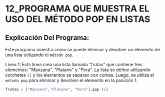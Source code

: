 # 12_PROGRAMA QUE MUESTRA EL USO DEL MÉTODO POP EN LISTAS
## Explicación Del Programa: 
Este programa muestra cómo se puede eliminar y devolver un elemento de una lista utilizando el `método pop`.

Línea 1: Esta línea crea una lista llamada "frutas" que contiene tres elementos: "Manzana", "Platano" y "Pera". La lista se define utilizando corchetes `[]` y los elementos se separan 
con comas. Luego, se utiliza el `método pop` para eliminar y devolver el elemento en la posición 1.

```python
frutas = ["Manzana","Platano", "Pera"].pop (1)
```
